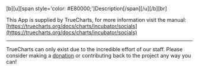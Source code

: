 [b][u][span style='color: #E80000;']Description[/span][/u][/b][br]


This App is supplied by TrueCharts, for more information visit the manual: [https://truecharts.org/docs/charts/incubator/socials](https://truecharts.org/docs/charts/incubator/socials)

---

TrueCharts can only exist due to the incredible effort of our staff.
Please consider making a [donation](https://truecharts.org/docs/about/sponsor) or contributing back to the project any way you can!
